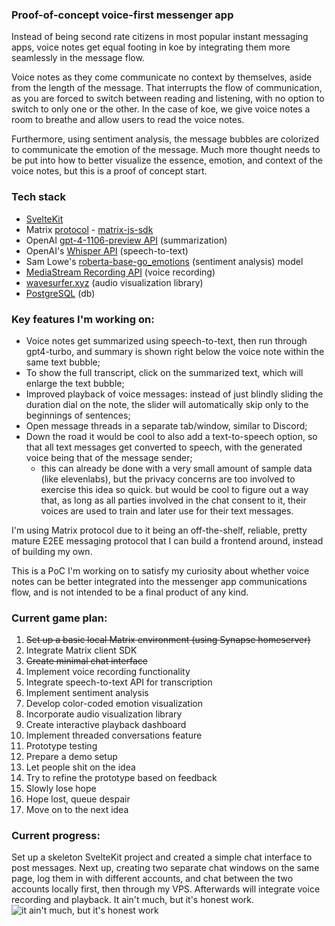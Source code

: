 ### Proof-of-concept voice-first messenger app
Instead of being second rate citizens in most popular instant messaging apps, voice notes get equal footing in koe by integrating them more seamlessly in the message flow. 

Voice notes as they come communicate no context by themselves, aside from the length of the message. That interrupts the flow of communication, as you are forced to switch between reading and listening, with no option to switch to only one or the other. In the case of koe, we give voice notes a room to breathe and allow users to read the voice notes. 

Furthermore, using sentiment analysis, the message bubbles are colorized to communicate the emotion of the message. Much more thought needs to be put into how to better visualize the essence, emotion, and context of the voice notes, but this is a proof of concept start.

### Tech stack
- [SvelteKit](https://kit.svelte.dev/)
- Matrix [protocol](https://spec.matrix.org/latest/) - [matrix-js-sdk](https://github.com/matrix-org/matrix-js-sdk)
- OpenAI [gpt-4-1106-preview API](https://platform.openai.com/docs/models/gpt-4-and-gpt-4-turbo) (summarization)
- OpenAI's [Whisper API](https://github.com/openai/whisper) (speech-to-text)
- Sam Lowe's [roberta-base-go_emotions](https://huggingface.co/SamLowe/roberta-base-go_emotions) (sentiment analysis) model
- [MediaStream Recording API](https://developer.mozilla.org/en-US/docs/Web/API/MediaStream_Recording_API) (voice recording)
- [wavesurfer.xyz](https://wavesurfer.xyz/) (audio visualization library)
- [PostgreSQL](https://www.postgresql.org/docs/) (db)

### Key features I'm working on:
- Voice notes get summarized using speech-to-text, then run through gpt4-turbo, and summary is shown right below the voice note within the same text bubble;
- To show the full transcript, click on the summarized text, which will enlarge the text bubble;
- Improved playback of voice messages: instead of just blindly sliding the duration dial on the note, the slider will automatically skip only to the beginnings of sentences;
- Open message threads in a separate tab/window, similar to Discord;
- Down the road it would be cool to also add a text-to-speech option, so that all text messages get converted to speech, with the generated voice being that of the message sender;
    - this can already be done with a very small amount of sample data (like elevenlabs), but the privacy concerns are too involved to exercise this idea so quick. but would be cool to figure out a way that, as long as all parties involved in the chat consent to it, their voices are used to train and later use for their text messages.

I'm using Matrix protocol due to it being an off-the-shelf, reliable, pretty mature E2EE messaging protocol that I can build a frontend around, instead of building my own.

This is a PoC I'm working on to satisfy my curiosity about whether voice notes can be better integrated into the messenger app communications flow, and is not intended to be a final product of any kind.

### Current game plan:
1. ~~Set up a basic local Matrix environment (using Synapse homeserver)~~
2. Integrate Matrix client SDK
3. ~~Create minimal chat interface~~
4. Implement voice recording functionality
5. Integrate speech-to-text API for transcription
6. Implement sentiment analysis
7. Develop color-coded emotion visualization
8. Incorporate audio visualization library
9. Create interactive playback dashboard
10. Implement threaded conversations feature
11. Prototype testing
12. Prepare a demo setup
13. Let people shit on the idea
14. Try to refine the prototype based on feedback
15. Slowly lose hope
16. Hope lost, queue despair
17. Move on to the next idea

### Current progress:
Set up a skeleton SvelteKit project and created a simple chat interface to post messages. Next up, creating two separate chat windows on the same page, log them in with different accounts, and chat between the two accounts locally first, then through my VPS. Afterwards will integrate voice recording and playback.
It ain't much, but it's honest work.
![it ain't much, but it's honest work](https://github.com/FifthRooter/koe/assets/22204845/4c2436ce-fc10-43a8-9df6-48662bb7942f)
